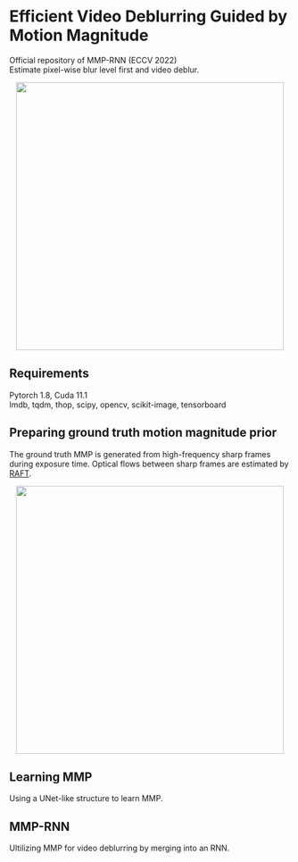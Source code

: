 # Efficient Video Deblurring Guided by Motion Magnitude
Official repository of MMP-RNN (ECCV 2022)  
Estimate pixel-wise blur level first and video deblur.
<div align="center"><img src="https://user-images.githubusercontent.com/11170161/178935637-6bb6a25a-dc67-4d5e-9c3c-f7f31be41085.png" width="480"></div>

## Requirements
Pytorch 1.8, Cuda 11.1  
lmdb, tqdm, thop, scipy, opencv, scikit-image, tensorboard

## Preparing ground truth motion magnitude prior
The ground truth MMP is generated from high-frequency sharp frames during exposure time. Optical flows between sharp frames are estimated by  [RAFT](https://github.com/princeton-vl/RAFT). 

<div align="center"><img src="https://user-images.githubusercontent.com/11170161/178949402-2de1df49-4fd8-481c-a4c2-8a0c534fa0fe.png" width="480"></div>

## Learning MMP
Using a UNet-like structure to learn MMP.

## MMP-RNN
Ultilizing MMP for video deblurring by merging into an RNN.

